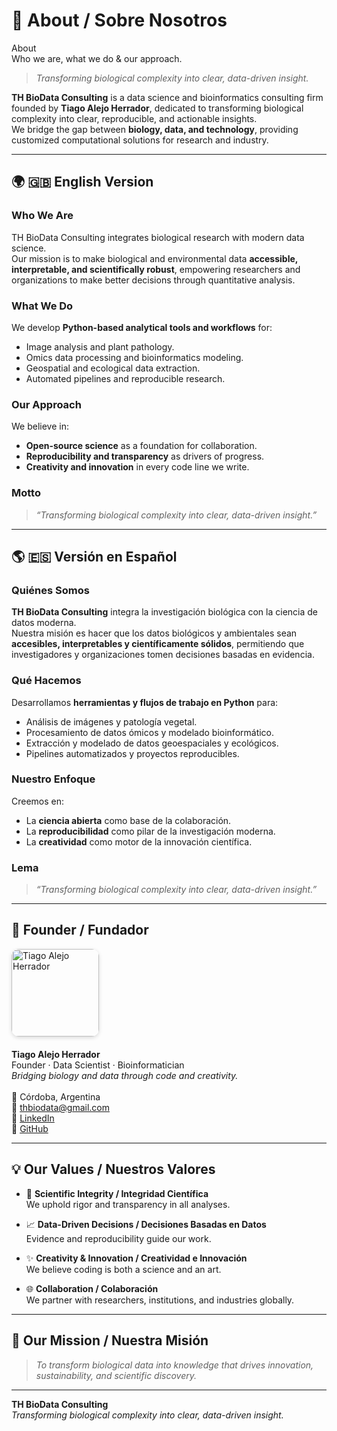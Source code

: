 # 🧬 About / Sobre Nosotros

<div class="hero hero--full">
  <div class="hero__bg"></div>
  <div class="hero__content">
    <div>
      <div class="hero__title">About</div>
      <div class="hero__tag">Who we are, what we do & our approach.</div>
    </div>
  </div>
</div>

> *Transforming biological complexity into clear, data-driven insight.*

**TH BioData Consulting** is a data science and bioinformatics consulting firm founded by **Tiago Alejo Herrador**, dedicated to transforming biological complexity into clear, reproducible, and actionable insights.  
We bridge the gap between **biology, data, and technology**, providing customized computational solutions for research and industry.

---

## 🌍 🇬🇧 English Version

### Who We Are
TH BioData Consulting integrates biological research with modern data science.  
Our mission is to make biological and environmental data **accessible, interpretable, and scientifically robust**, empowering researchers and organizations to make better decisions through quantitative analysis.

### What We Do
We develop **Python-based analytical tools and workflows** for:
- Image analysis and plant pathology.  
- Omics data processing and bioinformatics modeling.  
- Geospatial and ecological data extraction.  
- Automated pipelines and reproducible research.  

### Our Approach
We believe in:
- **Open-source science** as a foundation for collaboration.  
- **Reproducibility and transparency** as drivers of progress.  
- **Creativity and innovation** in every code line we write.

### Motto
> *“Transforming biological complexity into clear, data-driven insight.”*

---

## 🌎 🇪🇸 Versión en Español

### Quiénes Somos
**TH BioData Consulting** integra la investigación biológica con la ciencia de datos moderna.  
Nuestra misión es hacer que los datos biológicos y ambientales sean **accesibles, interpretables y científicamente sólidos**, permitiendo que investigadores y organizaciones tomen decisiones basadas en evidencia.

### Qué Hacemos
Desarrollamos **herramientas y flujos de trabajo en Python** para:
- Análisis de imágenes y patología vegetal.  
- Procesamiento de datos ómicos y modelado bioinformático.  
- Extracción y modelado de datos geoespaciales y ecológicos.  
- Pipelines automatizados y proyectos reproducibles.  

### Nuestro Enfoque
Creemos en:
- La **ciencia abierta** como base de la colaboración.  
- La **reproducibilidad** como pilar de la investigación moderna.  
- La **creatividad** como motor de la innovación científica.

### Lema
> *“Transforming biological complexity into clear, data-driven insight.”*

---
## 👤 Founder / Fundador

<div style="display:flex;align-items:flex-start;gap:20px;flex-wrap:wrap;margin-top:10px;">
  <div style="flex-shrink:0;">
    <img src="/assets/tiago_profile.png" alt="Tiago Alejo Herrador" width="140" style="border-radius:12px;box-shadow:0 2px 6px rgba(0,0,0,0.15);">
  </div>
  <div style="max-width:650px;">
    <strong>Tiago Alejo Herrador</strong><br>
    Founder · Data Scientist · Bioinformatician<br>
    <em>Bridging biology and data through code and creativity.</em><br><br>
    📍 Córdoba, Argentina<br>
    📧 <a href="mailto:thbiodata@gmail.com">thbiodata@gmail.com</a><br>
    🔗 <a href="https://www.linkedin.com/in/tiago-alejo-herrador-425090316" target="_blank">LinkedIn</a><br>
    🔗 <a href="https://github.com/tiagoalejoh" target="_blank">GitHub</a>
  </div>
</div>

---

## 💡 Our Values / Nuestros Valores

<div class="grid cards" markdown="1">

- :dna: **Scientific Integrity / Integridad Científica**  
  We uphold rigor and transparency in all analyses.

- :chart_with_upwards_trend: **Data-Driven Decisions / Decisiones Basadas en Datos**  
  Evidence and reproducibility guide our work.

- :sparkles: **Creativity & Innovation / Creatividad e Innovación**  
  We believe coding is both a science and an art.

- :globe_with_meridians: **Collaboration / Colaboración**  
  We partner with researchers, institutions, and industries globally.

</div>

---

## 🧩 Our Mission / Nuestra Misión

> *To transform biological data into knowledge that drives innovation, sustainability, and scientific discovery.*

---

**TH BioData Consulting**  
*Transforming biological complexity into clear, data-driven insight.*

